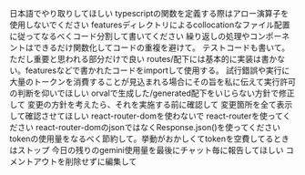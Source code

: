 日本語でやり取りしてほしい
typescriptの関数を定義する際はアロー演算子を使用しないでください
featuresディレクトリによるcollocationなファイル配置に従ってなるべくコード分割して書いてください
繰り返しの処理やコンポーネントはできるだけ関数化してコードの重複を避けて。
テストコードも書いて。ただし重要と思われる部分だけで良い
routes/配下には基本的に実装は書かない。featuresなどで書かれたコードをimportして使用する。
試行錯誤や実行に大量のトークンを消費することが見込まれる場合にその旨を私に伝えて実行許可の判断を仰いでほしい
orvalで生成した/generated配下をいじらない方針で修正して
変更の方針を考えたら、それを実施する前に確認して
変更箇所を全て表示して確認させてほしい
react-router-domを使わないで react-routerを使ってください
react-router-domのjsonではなくResponse.json()を使ってください
tokenの使用量をなるべく節約して。挙動がおかしくてtokenを空費してるときはストップ
今日の残りのgemini使用量を最後にチャット毎に報告してほしい
コメントアウトを削除せずに編集して
